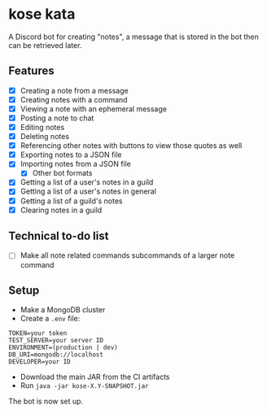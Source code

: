 # kose kata

A Discord bot for creating "notes", a message that is stored in the bot then can be retrieved later.

## Features

- [x] Creating a note from a message
- [x] Creating notes with a command
- [x] Viewing a note with an ephemeral message
- [x] Posting a note to chat
- [x] Editing notes
- [x] Deleting notes
- [x] Referencing other notes with buttons to view those quotes as well
- [x] Exporting notes to a JSON file
- [x] Importing notes from a JSON file
  - [x] Other bot formats
- [x] Getting a list of a user's notes in a guild
- [x] Getting a list of a user's notes in general
- [x] Getting a list of a guild's notes
- [x] Clearing notes in a guild

## Technical to-do list

- [ ] Make all note related commands subcommands of a larger note command

## Setup

- Make a MongoDB cluster
- Create a `.env` file:

```
TOKEN=your token
TEST_SERVER=your server ID
ENVIRONMENT=(production | dev)
DB_URI=mongodb://localhost
DEVELOPER=your ID
```

- Download the main JAR from the CI artifacts
- Run `java -jar kose-X.Y-SNAPSHOT.jar`

The bot is now set up.